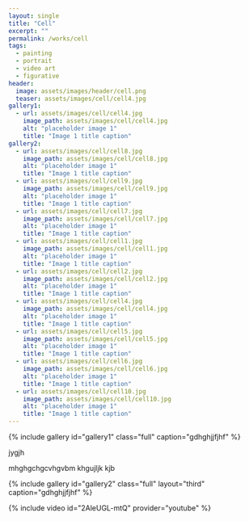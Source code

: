 ```yaml
---
layout: single
title: "Cell"
excerpt: ""
permalink: /works/cell
tags:
  - painting
  - portrait
  - video art
  - figurative
header:
  image: assets/images/header/cell.png
  teaser: assets/images/cell/cell4.jpg
gallery1:
  - url: assets/images/cell/cell4.jpg
    image_path: assets/images/cell/cell4.jpg
    alt: "placeholder image 1"
    title: "Image 1 title caption"
gallery2:
  - url: assets/images/cell/cell8.jpg
    image_path: assets/images/cell/cell8.jpg
    alt: "placeholder image 1"
    title: "Image 1 title caption"
  - url: assets/images/cell/cell9.jpg
    image_path: assets/images/cell/cell9.jpg
    alt: "placeholder image 1"
    title: "Image 1 title caption"
  - url: assets/images/cell/cell7.jpg
    image_path: assets/images/cell/cell7.jpg
    alt: "placeholder image 1"
    title: "Image 1 title caption"
  - url: assets/images/cell/cell1.jpg
    image_path: assets/images/cell/cell1.jpg
    alt: "placeholder image 1"
    title: "Image 1 title caption"
  - url: assets/images/cell/cell2.jpg
    image_path: assets/images/cell/cell2.jpg
    alt: "placeholder image 1"
    title: "Image 1 title caption"
  - url: assets/images/cell/cell4.jpg
    image_path: assets/images/cell/cell4.jpg
    alt: "placeholder image 1"
    title: "Image 1 title caption"
  - url: assets/images/cell/cell5.jpg
    image_path: assets/images/cell/cell5.jpg
    alt: "placeholder image 1"
    title: "Image 1 title caption"
  - url: assets/images/cell/cell6.jpg
    image_path: assets/images/cell/cell6.jpg
    alt: "placeholder image 1"
    title: "Image 1 title caption"
  - url: assets/images/cell/cell10.jpg
    image_path: assets/images/cell/cell10.jpg
    alt: "placeholder image 1"
    title: "Image 1 title caption"
---
```


{% include gallery id="gallery1" class="full" caption="gdhghjjfjhf" %}


jygjh

mhghgchgcvhgvbm
khgujljk
kjb

{% include gallery id="gallery2" class="full" layout="third" caption="gdhghjjfjhf" %}


{% include video id="2AleUGL-mtQ" provider="youtube" %}
